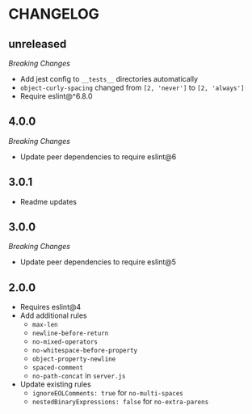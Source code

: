 CHANGELOG
=========
## unreleased
_Breaking Changes_
* Add jest config to `__tests__` directories automatically
* `object-curly-spacing` changed from `[2, 'never']` to `[2, 'always']`
* Require eslint@^6.8.0

## 4.0.0
_Breaking Changes_
* Update peer dependencies to require eslint@6

## 3.0.1
* Readme updates

## 3.0.0

_Breaking Changes_
* Update peer dependencies to require eslint@5

## 2.0.0

* Requires eslint@4
* Add additional rules
  * `max-len`
  * `newline-before-return`
  * `no-mixed-operators`
  * `no-whitespace-before-property`
  * `object-property-newline`
  * `spaced-comment`
  * `no-path-concat` in `server.js`
* Update existing rules
  * `ignoreEOLComments: true` for `no-multi-spaces`
  * `nestedBinaryExpressions: false` for `no-extra-parens`
